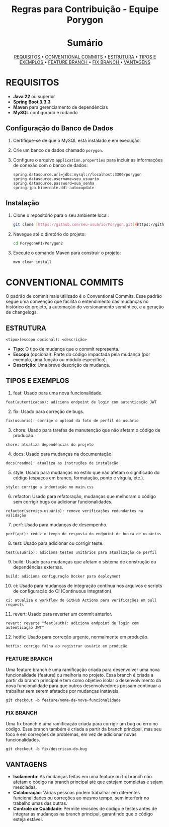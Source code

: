 <h1 align="center">Regras para Contribuição - Equipe Porygon</h1>

<h1 align="center">Sumário</h1>

<p align="center">
  <a href ="#requisitos"> REQUISITOS </a>  •
  <a href ="#conventional-commits"> CONVENTIONAL COMMITS </a>  •
  <a href ="#estrutura"> ESTRUTURA </a>  •
  <a href="#tipos-e-exemplos"> TIPOS E EXEMPLOS </a> •
  <a href="#feature-branch"> FEATURE BRANCH </a> •
  <a href ="#fix-branch"> FIX BRANCH </a>  •
  <a href="#vantagens"> VANTAGENS </a> 
</p>

# REQUISITOS

- **Java 22** ou superior
- **Spring Boot 3.3.3**
- **Maven** para gerenciamento de dependências
- **MySQL** configurado e rodando

## Configuração do Banco de Dados

1. Certifique-se de que o MySQL está instalado e em execução.
2. Crie um banco de dados chamado `porygon`.
3. Configure o arquivo `application.properties` para incluir as informações de conexão com o banco de dados:

    ```properties
    spring.datasource.url=jdbc:mysql://localhost:3306/porygon
    spring.datasource.username=seu_usuario
    spring.datasource.password=sua_senha
    spring.jpa.hibernate.ddl-auto=update
    ```

## Instalação

1. Clone o repositório para o seu ambiente local:

    ```bash
    git clone [https://github.com/seu-usuario/Porygon.git](https://github.com/PorygonAPI/Porygon2.git)
    ```

2. Navegue até o diretório do projeto:

    ```bash
    cd PorygonAPI/Porygon2
    ```

3. Execute o comando Maven para construir o projeto:

    ```bash
    mvn clean install
    ```

# CONVENTIONAL COMMITS

O padrão de commit mais utilizado é o Conventional Commits. Esse padrão segue uma convenção que facilita o entendimento das mudanças no histórico do projeto, a automação do versionamento semântico, e a geração de changelogs.

## ESTRUTURA

```<tipo>(escopo opcional): <descrição>```

-	**Tipo**: O tipo de mudança que o commit representa.
-	**Escopo** (opcional): Parte do código impactada pela mudança (por exemplo, uma função ou módulo específico).
-	**Descrição**: Uma breve descrição da mudança.

## TIPOS E EXEMPLOS

1.	feat: Usado para uma nova funcionalidade.

```feat(autenticacao): adiciona endpoint de login com autenticação JWT```

2.	fix: Usado para correção de bugs.

```fix(usuario): corrige o upload da foto de perfil do usuário```

3.	chore: Usado para tarefas de manutenção que não afetam o código de produção.

```chore: atualiza dependências do projeto```

4.	docs: Usado para mudanças na documentação.
   
```docs(readme): atualiza as instruções de instalação```

5.	style: Usado para mudanças no estilo que não afetam o significado do código (espaços em branco, formatação, ponto e vírgula, etc.).
   
```style: corrige a indentação no main.css```

6.	refactor: Usado para refatoração, mudanças que melhoram o código sem corrigir bugs ou adicionar funcionalidades.
    
```refactor(serviço-usuário): remove verificações redundantes na validação```

7.	perf: Usado para mudanças de desempenho.
    
```perf(api): reduz o tempo de resposta do endpoint de busca de usuários```

8.	test: Usado para adicionar ou corrigir teste.
    
```test(usuário): adiciona testes unitários para atualização de perfil```

9.	build: Usado para mudanças que afetam o sistema de construção ou dependências externas.
    
```build: adiciona configuração Docker para deployment```

10.	ci: Usado para mudanças de integração contínua nos arquivos e scripts de configuração do CI (Continuous Integration).
    
```ci: atualiza o workflow do GitHub Actions para verificações em pull requests```

11.	revert: Usado para reverter um commit anterior.
    
```revert: reverte "feat(auth): adiciona endpoint de login com autenticação JWT"```

12.	hotfix: Usado para correção urgente, normalmente em produção.
    
```hotfix: corrige falha ao registrar usuário em produção```

### FEATURE BRANCH

Uma feature branch é uma ramificação criada para desenvolver uma nova funcionalidade (feature) ou melhoria no projeto. Essa branch é criada a partir da branch principal e tem como objetivo isolar o desenvolvimento da nova funcionalidade para que outros desenvolvedores possam continuar a trabalhar sem serem afetados por mudanças instáveis.

```git checkout -b feature/nome-da-nova-funcionalidade```

### FIX BRANCH

Uma fix branch é uma ramificação criada para corrigir um bug ou erro no código. Essa branch também é criada a partir da branch principal, mas seu foco é em correções de problemas, em vez de adicionar novas funcionalidades.

```git checkout -b fix/descricao-do-bug```

## VANTAGENS

-	**Isolamento**: As mudanças feitas em uma feature ou fix branch não afetam o código na branch principal até que estejam completas e sejam mescladas.
-	**Colaboração**: Várias pessoas podem trabalhar em diferentes funcionalidades ou correções ao mesmo tempo, sem interferir no trabalho umas das outras.
-	**Controle de Qualidade**: Permite revisões de código e testes antes de integrar as mudanças na branch principal, garantindo que o código esteja estável.

